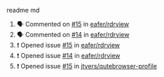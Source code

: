 readme md


<!--START_SECTION:activity--> 
1. 🗣 Commented on [#15](https://github.com/eafer/rdrview/issues/15) in [eafer/rdrview](https://github.com/eafer/rdrview)
2. 🗣 Commented on [#14](https://github.com/eafer/rdrview/issues/14) in [eafer/rdrview](https://github.com/eafer/rdrview)
3. ❗️ Opened issue [#15](https://github.com/eafer/rdrview/issues/15) in [eafer/rdrview](https://github.com/eafer/rdrview)
4. ❗️ Opened issue [#14](https://github.com/eafer/rdrview/issues/14) in [eafer/rdrview](https://github.com/eafer/rdrview)
5. ❗️ Opened issue [#15](https://github.com/jtyers/qutebrowser-profile/issues/15) in [jtyers/qutebrowser-profile](https://github.com/jtyers/qutebrowser-profile)
<!--END_SECTION:activity-->
